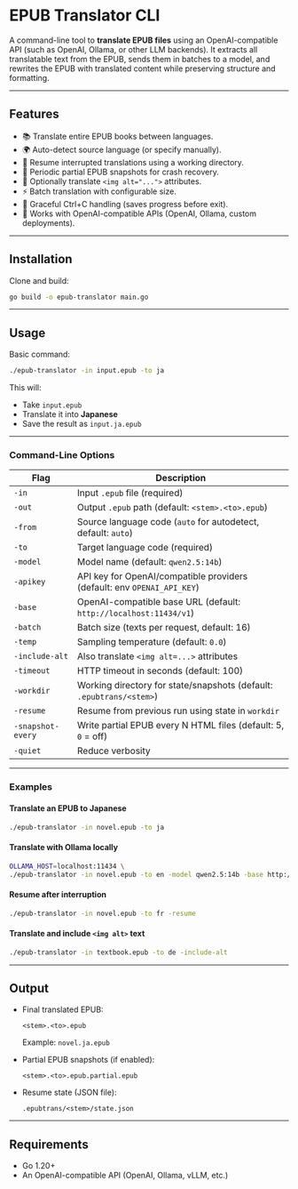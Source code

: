# EPUB Translator CLI

A command-line tool to **translate EPUB files** using an OpenAI-compatible API (such as OpenAI, Ollama, or other LLM backends).
It extracts all translatable text from the EPUB, sends them in batches to a model, and rewrites the EPUB with translated content while preserving structure and formatting.

---

## Features

* 📚 Translate entire EPUB books between languages.
* 🌍 Auto-detect source language (or specify manually).
* 🔄 Resume interrupted translations using a working directory.
* 💾 Periodic partial EPUB snapshots for crash recovery.
* 🎨 Optionally translate `<img alt="...">` attributes.
* ⚡ Batch translation with configurable size.
* 🚦 Graceful Ctrl+C handling (saves progress before exit).
* 🔌 Works with OpenAI-compatible APIs (OpenAI, Ollama, custom deployments).

---

## Installation

Clone and build:

```bash
go build -o epub-translator main.go
```

---

## Usage

Basic command:

```bash
./epub-translator -in input.epub -to ja
```

This will:

* Take `input.epub`
* Translate it into **Japanese**
* Save the result as `input.ja.epub`

---

### Command-Line Options

| Flag              | Description                                                             |
| ----------------- | ----------------------------------------------------------------------- |
| `-in`             | Input `.epub` file (required)                                           |
| `-out`            | Output `.epub` path (default: `<stem>.<to>.epub`)                       |
| `-from`           | Source language code (`auto` for autodetect, default: `auto`)           |
| `-to`             | Target language code (required)                                         |
| `-model`          | Model name (default: `qwen2.5:14b`)                                     |
| `-apikey`         | API key for OpenAI/compatible providers (default: env `OPENAI_API_KEY`) |
| `-base`           | OpenAI-compatible base URL (default: `http://localhost:11434/v1`)       |
| `-batch`          | Batch size (texts per request, default: 16)                             |
| `-temp`           | Sampling temperature (default: `0.0`)                                   |
| `-include-alt`    | Also translate `<img alt=...>` attributes                               |
| `-timeout`        | HTTP timeout in seconds (default: 100)                                  |
| `-workdir`        | Working directory for state/snapshots (default: `.epubtrans/<stem>`)    |
| `-resume`         | Resume from previous run using state in `workdir`                       |
| `-snapshot-every` | Write partial EPUB every N HTML files (default: 5, `0` = off)           |
| `-quiet`          | Reduce verbosity                                                        |

---

### Examples

#### Translate an EPUB to Japanese

```bash
./epub-translator -in novel.epub -to ja
```

#### Translate with Ollama locally

```bash
OLLAMA_HOST=localhost:11434 \
./epub-translator -in novel.epub -to en -model qwen2.5:14b -base http://localhost:11434/v1
```

#### Resume after interruption

```bash
./epub-translator -in novel.epub -to fr -resume
```

#### Translate and include `<img alt>` text

```bash
./epub-translator -in textbook.epub -to de -include-alt
```

---

## Output

* Final translated EPUB:

  ```
  <stem>.<to>.epub
  ```

  Example: `novel.ja.epub`

* Partial EPUB snapshots (if enabled):

  ```
  <stem>.<to>.epub.partial.epub
  ```

* Resume state (JSON file):

  ```
  .epubtrans/<stem>/state.json
  ```

---

## Requirements

* Go 1.20+
* An OpenAI-compatible API (OpenAI, Ollama, vLLM, etc.)

